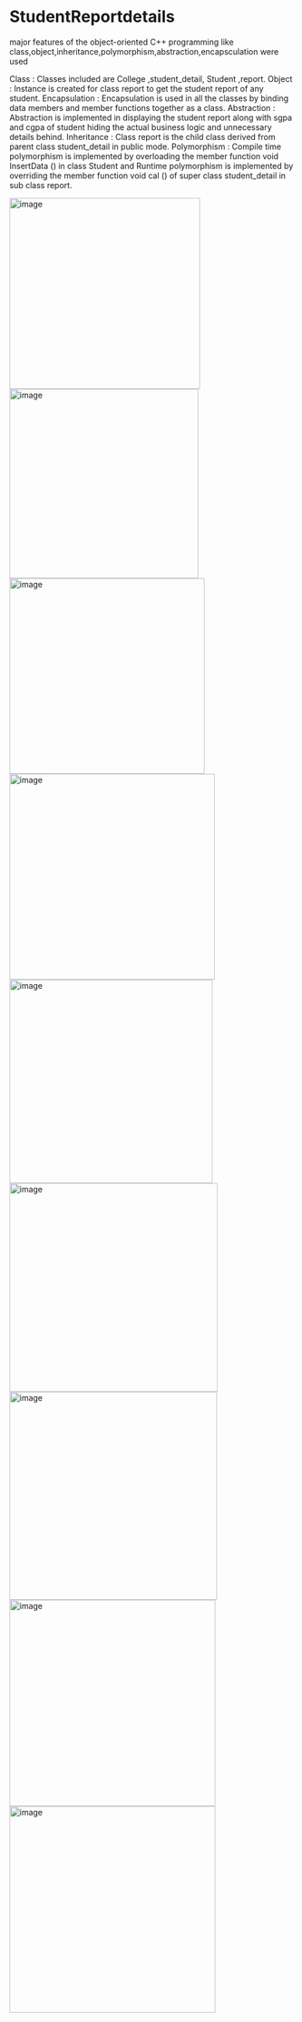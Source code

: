 # StudentReportdetails
major features of the object-oriented C++ programming   like class,object,inheritance,polymorphism,abstraction,encapsculation were used
<p>Class : Classes included are College ,student_detail, Student ,report.
Object : Instance is created for class report to get the student report of any student.
Encapsulation : Encapsulation is used in all the classes by binding data members and 
member functions together as a class.
Abstraction : Abstraction is implemented in displaying the student report along with sgpa
and cgpa of student hiding the actual business logic and unnecessary details behind.
Inheritance : Class report is the child class derived from parent class student_detail in 
public mode.
Polymorphism : Compile time polymorphism is implemented by overloading the member 
function void InsertData () in class Student and Runtime polymorphism is implemented by 
overriding the member function void cal () of super class student_detail in sub class report.
</p>
<img width="336" alt="image" src="https://github.com/siddartha-004/StudentReportdetails/assets/113697558/8ff58819-18aa-4846-a902-b5c1e9d70c25">
<img width="333" alt="image" src="https://github.com/siddartha-004/StudentReportdetails/assets/113697558/c5de0457-7be6-4ba0-89ff-4be952eb36c0">
<img width="344" alt="image" src="https://github.com/siddartha-004/StudentReportdetails/assets/113697558/c34ee6c6-b597-4fbf-bba9-aa2aec72973a">
<img width="362" alt="image" src="https://github.com/siddartha-004/StudentReportdetails/assets/113697558/9a2c01f4-5ae7-4c0b-beb1-d6e4a9b2f71a">
<img width="358" alt="image" src="https://github.com/siddartha-004/StudentReportdetails/assets/113697558/19157a37-b9b6-4a63-a3db-9dd49ad43297">
<img width="367" alt="image" src="https://github.com/siddartha-004/StudentReportdetails/assets/113697558/3422d1af-d137-444f-a89b-8a2997393160">
<img width="366" alt="image" src="https://github.com/siddartha-004/StudentReportdetails/assets/113697558/2b4bbe16-6124-40bd-aaa9-f905c4be6775">
<img width="363" alt="image" src="https://github.com/siddartha-004/StudentReportdetails/assets/113697558/4b9c9283-dc78-49f8-a48f-31c85fc76916">
<img width="363" alt="image" src="https://github.com/siddartha-004/StudentReportdetails/assets/113697558/b4d56cbb-f26e-405b-9d22-802a9714f7f6">











